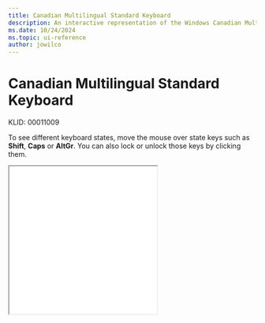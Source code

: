 ```yaml
---
title: Canadian Multilingual Standard Keyboard
description: An interactive representation of the Windows Canadian Multilingual Standard keyboard. To see different keyboard states, click or move the mouse over the state keys.
ms.date: 10/24/2024
ms.topic: ui-reference
author: jowilco
---
```


# Canadian Multilingual Standard Keyboard

KLID: 00011009

To see different keyboard states, move the mouse over state keys such as **Shift**, **Caps** or **AltGr**. You can also lock or unlock those keys by clicking them.

<iframe src="kbdcan.html" height="300"></iframe>
